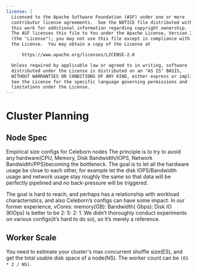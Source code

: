 ```yaml
---
license: |
  Licensed to the Apache Software Foundation (ASF) under one or more
  contributor license agreements.  See the NOTICE file distributed with
  this work for additional information regarding copyright ownership.
  The ASF licenses this file to You under the Apache License, Version 2.0
  (the "License"); you may not use this file except in compliance with
  the License.  You may obtain a copy of the License at

      https://www.apache.org/licenses/LICENSE-2.0

  Unless required by applicable law or agreed to in writing, software
  distributed under the License is distributed on an "AS IS" BASIS,
  WITHOUT WARRANTIES OR CONDITIONS OF ANY KIND, either express or implied.
  See the License for the specific language governing permissions and
  limitations under the License.
---
```


# Cluster Planning

## Node Spec

Empirical size configs for Celeborn nodes
The principle is to try to avoid any hardware(CPU, Memory, Disk Bandwidth/IOPS, Network
Bandwidth/PPS)becoming the bottleneck.
The goal is to let all the hardware usage be close to each other, for example let the disk
IOPS/Bandwidth usage and network usage stay roughly the same so that data will be perfectly
pipelined and no back-pressure will be triggered.

The goal is hard to reach, and perhaps has a relationship with workload characteristics, and also
Celeborn’s configs can have some impact. In our former experience, vCores: memory(GB):  Bandwidth(
Gbps): Disk IO (KIOps) is better to be 2: 5: 2: 1.
We didn’t thoroughly conduct experiments on various configs(it’s hard to do so), so it’s merely a
reference.

## Worker Scale

You need to estimate your cluster's max concurrent shuffle size(ES), and get the total usable disk
space of a node(NS). The worker count can be `(ES * 2 / NS)`.

